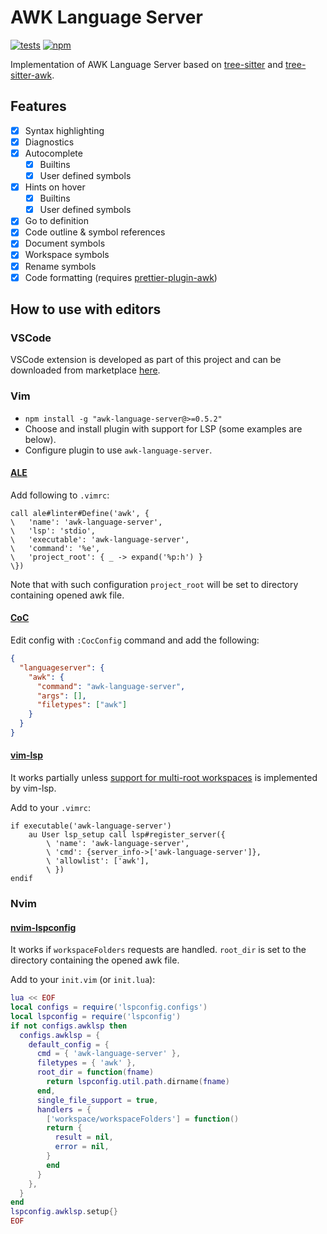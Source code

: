 # AWK Language Server

[![tests](https://github.com/Beaglefoot/awk-language-server/actions/workflows/tests.yml/badge.svg)](https://github.com/Beaglefoot/awk-language-server/actions/workflows/tests.yml)
[![npm](https://img.shields.io/npm/v/awk-language-server)](https://www.npmjs.com/package/awk-language-server)

Implementation of AWK Language Server based on [tree-sitter](https://github.com/tree-sitter/tree-sitter) and [tree-sitter-awk](https://github.com/Beaglefoot/tree-sitter-awk).

## Features

- [x] Syntax highlighting
- [x] Diagnostics
- [x] Autocomplete
  - [x] Builtins
  - [x] User defined symbols
- [x] Hints on hover
  - [x] Builtins
  - [x] User defined symbols
- [x] Go to definition
- [x] Code outline & symbol references
- [x] Document symbols
- [x] Workspace symbols
- [x] Rename symbols
- [x] Code formatting (requires [prettier-plugin-awk](https://github.com/Beaglefoot/prettier-plugin-awk))

## How to use with editors

### VSCode

VSCode extension is developed as part of this project and can be downloaded from marketplace [here](https://marketplace.visualstudio.com/items?itemName=beaglefoot.awk-ide-vscode).

### Vim

- `npm install -g "awk-language-server@>=0.5.2"`
- Choose and install plugin with support for LSP (some examples are below).
- Configure plugin to use `awk-language-server`.

#### [ALE](https://github.com/dense-analysis/ale)

Add following to `.vimrc`:
```vim
call ale#linter#Define('awk', {
\   'name': 'awk-language-server',
\   'lsp': 'stdio',
\   'executable': 'awk-language-server',
\   'command': '%e',
\   'project_root': { _ -> expand('%p:h') }
\})
```

Note that with such configuration `project_root` will be set to directory containing opened awk file.

#### [CoC](https://github.com/neoclide/coc.nvim)

Edit config with `:CocConfig` command and add the following:
```json
{
  "languageserver": {
    "awk": {
      "command": "awk-language-server",
      "args": [],
      "filetypes": ["awk"]
    }
  }
}
```

#### [vim-lsp](https://github.com/prabirshrestha/vim-lsp)

It works partially unless [support for multi-root workspaces](https://github.com/prabirshrestha/vim-lsp/issues/1069)
is implemented by vim-lsp.

Add to your `.vimrc`:
```vim
if executable('awk-language-server')
    au User lsp_setup call lsp#register_server({
        \ 'name': 'awk-language-server',
        \ 'cmd': {server_info->['awk-language-server']},
        \ 'allowlist': ['awk'],
        \ })
endif
```

### Nvim

#### [nvim-lspconfig](https://github.com/neovim/nvim-lspconfig)

It works if `workspaceFolders` requests are handled. `root_dir` is set
to the directory containing the opened awk file.

Add to your `init.vim` (or `init.lua`):
```lua
lua << EOF
local configs = require('lspconfig.configs')
local lspconfig = require('lspconfig')
if not configs.awklsp then
  configs.awklsp = {
    default_config = {
      cmd = { 'awk-language-server' },
      filetypes = { 'awk' },
      root_dir = function(fname)
        return lspconfig.util.path.dirname(fname)
      end,
      single_file_support = true,
      handlers = {
        ['workspace/workspaceFolders'] = function()
        return {
          result = nil,
          error = nil,
        }
        end
      }
    },
  }
end
lspconfig.awklsp.setup{}
EOF
```
